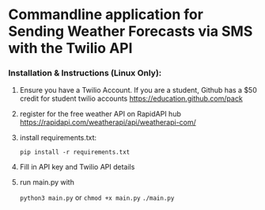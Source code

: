 # Commandline application for Sending Weather Forecasts via SMS with the Twilio API

### Installation & Instructions (Linux Only):

1.
   Ensure you have a Twilio Account. If you are a student, Github has a $50 credit for student twilio accounts
   https://education.github.com/pack

2.
   register for the free weather API on RapidAPI hub
   https://rapidapi.com/weatherapi/api/weatherapi-com/

3. install requirements.txt:

   ```pip install -r requirements.txt```

4. Fill in API key and Twilio API details

5. run main.py with
   
   ```python3 main.py```
   or
   ```chmod +x main.py```
   ```./main.py```

